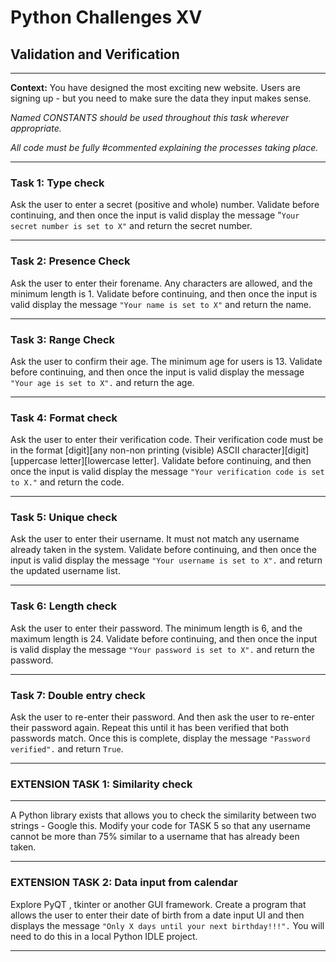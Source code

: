# Python Challenges XV

## Validation and Verification

---

**Context:** You have designed the most exciting new website. Users are signing up - but you need to make sure the data they input makes sense.

_Named CONSTANTS should be used throughout this task wherever appropriate._

_All code must be fully #commented explaining the processes taking place._

---

### Task 1: Type check

Ask the user to enter a secret (positive and whole) number. Validate before continuing, and then once the input is valid display the message "`Your secret number is set to X"` and return the secret number.

---

### Task 2: Presence Check

Ask the user to enter their forename. Any characters are allowed, and the minimum length is 1. Validate before continuing, and then once the input is valid display the message `"Your name is set to X"` and return the name.

---

### Task 3: Range Check

Ask the user to confirm their age. The minimum age for users is 13. Validate before continuing, and then once the input is valid display the message `"Your age is set to X".` and return the age.

---

### Task 4: Format check

Ask the user to enter their verification code. Their verification code must be in the format [digit][any non-non printing (visible) ASCII character][digit][uppercase letter][lowercase letter]. Validate before continuing, and then once the input is valid display the message `"Your verification code is set to X."` and return the code.

---

### Task 5: Unique check

Ask the user to enter their username. It must not match any username already taken in the system. Validate before continuing, and then once the input is valid display the message `"Your username is set to X".` and return the updated username list.

---

### Task 6: Length check

Ask the user to enter their password. The minimum length is 6, and the maximum length is 24. Validate before continuing, and then once the input is valid display the message `"Your password is set to X".` and return the password.

---

### Task 7: Double entry check

Ask the user to re-enter their password. And then ask the user to re-enter their password again. Repeat this until it has been verified that both passwords match. Once this is complete, display the message `"Password verified".` and return `True`.

---

### EXTENSION TASK 1: Similarity check

---

A Python library exists that allows you to check the similarity between two strings - Google this. Modify your code for TASK 5 so that any username cannot be more than 75% similar to a username that has already been taken.

---

### EXTENSION TASK 2: Data input from calendar

Explore PyQT , tkinter or another GUI framework. Create a program that allows the user to enter their date of birth from a date input UI and then displays the message `"Only X days until your next birthday!!!".` You will need to do this in a local Python IDLE project.

---